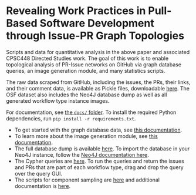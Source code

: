 # Revealing Work Practices in Pull-Based Software Development through Issue-PR Graph Topologies

Scripts and data for quantitative analysis in the above paper and associated CPSC448 Directed Studies work. The goal of this work is to enable topological analysis of PR-Issue networks on GitHub via graph database queries, an image generation module, and many statistics scripts.

The raw data scraped from GitHub, including the issues, the PRs, their links, and their comment data, is available as Pickle files, downloadable [here](https://osf.io/29aev/). The OSF dataset also includes the Neo4J database dump as well as all generated workflow type instance images.

For documentation, see [the `docs/` folder](./docs/). To install the required Python dependencies, run `pip install -r requirements.txt`.

- To get started with the graph database data, see [this documentation](./docs/Neo4J.md).
- To learn more about the image generation module, see [this documentation](./docs/Generating-Topology-Images.md).
- The full database dump is available [here](https://osf.io/3kexy). To import the database in your Neo4J instance, follow the [Neo4J documentation here](https://neo4j.com/docs/aura/auradb/importing/import-database/).
- The Cypher queries are [here](./cypher_scripts/). To run the queries and return the issues and PRs that are part of each workflow type, drag and drop the query over the query GUI.
- The scripts for component sampling are [here](./archive/pipeline/) and additional documentation is [here](https://docs.google.com/document/d/1MWDp3d1xirGBRDDQPGLe2bq1639bEWLQTMzbUCWDdOo/view#heading=h.9q8lgk5wlfct).
